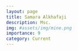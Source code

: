 ```yaml
---
layout: page
title: Samara Alkhafaji
description: Msc.
img: #assets/img/mine.png
importance: 9
category: Current
---
```


